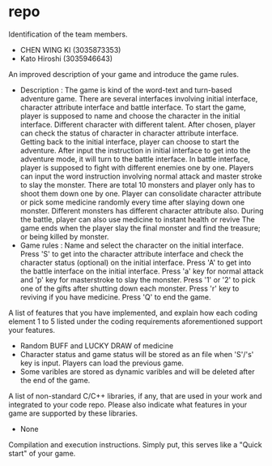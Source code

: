 # repo
Identification of the team members.

- CHEN WING KI (3035873353)
- Kato Hiroshi (3035946643)

An improved description of your game and introduce the game rules.

- Description : The game is kind of the word-text and turn-based adventure game. There are several interfaces involving initial interface, character attribute interface and battle interface. To start the game, player is supposed to name and choose the character in the initial interface. Different character with different talent. After chosen, player can check the status of character in character attribute interface. Getting back to the initial interface, player can choose to start the adventure. After input the instruction in initial interface to get into the adventure mode, it will turn to the battle interface. In battle interface, player is supposed to fight with different enemies one by one. Players can input the word instruction involving normal attack and master stroke to slay the monster. There are total 10 monsters and player only has to shoot them down one by one. Player can consolidate character attribute or pick some medicine randomly every time after slaying down one monster. Different monsters has different character attribute also. During the battle, player can also use medicine to instant health or revive The game ends when the player slay the final monster and find the treasure; or being killed by monster.
- Game rules : Name and select the character on the initial interface. Press 'S' to get into the character attribute interface and check the character status (optional) on the initial interface. Press 'A' to get into the battle interface on the initial interface. Press 'a' key for normal attack and 'p' key for masterstroke to slay the monster. Press '1' or '2' to pick one of the gifts after shutting down each monster. Press 'r' key to reviving if you have medicine. Press 'Q' to end the game.

A list of features that you have implemented, and explain how each coding element 1 to 5 listed under the coding requirements aforementioned support your features.

- Random BUFF and LUCKY DRAW of medicine
- Character status and game status will be stored as an file when 'S'/'s' key is input. Players can load the previous game.
- Some varibles are stored as dynamic varibles and will be deleted after the end of the game.

A list of non-standard C/C++ libraries, if any, that are used in your work and integrated to your code repo. Please also indicate what features in your game are supported by these libraries.

- None

Compilation and execution instructions. Simply put, this serves like a "Quick start" of your game.
